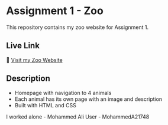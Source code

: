 # Assignment 1 - Zoo

This repository contains my zoo website for Assignment 1.

## Live Link
🔗 [Visit my Zoo Website](https://MohammedA21748.github.io/assignment-1)

## Description
- Homepage with navigation to 4 animals
- Each animal has its own page with an image and description
- Built with HTML and CSS

I worked alone -  Mohammed Ali 
User - MohammedA21748
